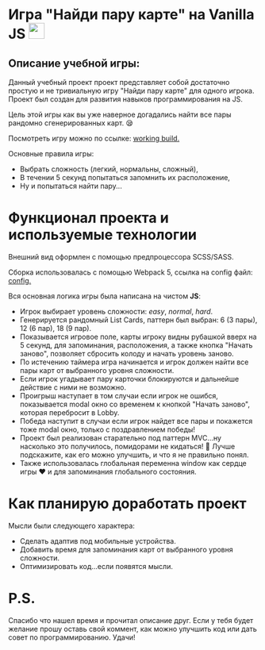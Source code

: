 # **Игра "Найди пару карте" на Vanilla JS** <img src="https://github.com/blackcater/blackcater/raw/main/images/Hi.gif" height="32"/>
## Описание учебной игры:
Данный учебный проект проект представляет собой достаточно простую и не тривиальную игру "Найди пару карте" для одного игрока. Проект был создан для развития навыков программирования на JS.

Цель этой игры как вы уже наверное догадались найти все пары рандомно сгенерированных карт. :sleepy:

Посмотреть игру можно по ссылке: [working build.](https://antonkreida.github.io/educational-project-game/)

Основные правила игры:
  + Выбрать сложность (легкий, нормальны, сложный),
  + В течении 5 секунд попытаться запомнить их расположение,
  + Ну и попытаться найти пару...

# **Функционал проекта и используемые технологии**

Внешний вид оформлен с помощью предпроцессора SCSS/SASS.

Сборка использовалась с помощью Webpack 5, ссылка на config файл: [config.](https://github.com/AntonKreida/educational-project-game/blob/main/webpack.config.js)

Вся основная логика игры была написана на чистом **JS**:
+ Игрок выбирает уровень сложности: *easy*, *normal*, *hard*.
+ Генерируется рандомный List Cards, паттерн был выбран: 6 (3 пары), 12 (6 пар), 18 (9 пар).
+  Показывается игровое поле, карты игроку видны рубашкой вверх на 5 секунд, для запоминания, расположения, а также кнопка "Начать заново", позволяет сбросить колоду и начать уровень заново.
+  По истечению таймера игра начинается и игрок должен найти все пары карт от выбранного уровня сложности.
+  Если игрок угадывает пару карточки блокируются и дальнейше действие с ними не возможно.
+  Проигрыш наступает в том случаи если игрок не ошибся, показывается modal окно со временем к кнопкой "Начать заново", которая перебросит в Lobby.
+  Победа наступит в случаи если игрок найдет все пары и покажется тоже modal окно, только с поздравлением победы!
+  Проект был реализован старательно под паттерн MVC...ну насколько это получилось, помидорами не кидаться! :tomato: Лучше подскажите, как его можно улучшить, и что я не правильно понял.
+  Также использовалась глобальная переменна window как сердце игры :heart: и для запоминания глобального состояния. 

# **Как планирую доработать проект**

Мысли были следующего характера:
+ Сделать адаптив под мобильные устройства.
+ Добавить время для запоминания карт от выбранного уровня сложности.
+ Оптимизировать код...если появятся мысли.

# P.S. 

Спасибо что нашел время и прочитал описание друг. Если у тебя будет желание прошу оставь свой коммент, как можно улучшить код или дать совет по программированию. Удачи!



